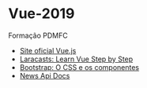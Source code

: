 # Vue-2019
Formação PDMFC

* [Site oficial Vue.js](https://vuejs.org/)
* [Laracasts: Learn Vue Step by Step](https://laracasts.com/series/learn-vue-2-step-by-step/)
* [Bootstrap: O CSS e os componentes](https://getbootstrap.com/docs/4.3/components)
* [News Api Docs](https://newsapi.org/docs/)
